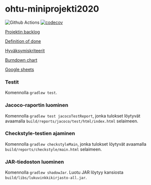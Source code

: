 # ohtu-miniprojekti2020
![Github Actions](https://github.com/lossitomatossi/ohtu-miniprojekti2020/workflows/Java%20CI%20with%20Gradle/badge.svg)
[![codecov](https://codecov.io/gh/lossitomatossi/ohtu-miniprojekti2020/branch/main/graph/badge.svg?token=IDJ0K0GQ94)](https://codecov.io/gh/lossitomatossi/ohtu-miniprojekti2020)

[Projektin backlog](https://github.com/lossitomatossi/ohtu-miniprojekti2020/projects/1)

[Definition of done](documentation/dod.md)

[Hyväksymiskriteerit](https://github.com/lossitomatossi/ohtu-miniprojekti2020/tree/main/src/test/resources/lukuvinkkikirjasto)

[Burndown chart](https://docs.google.com/spreadsheets/d/e/2PACX-1vTmBDwEEIEIljKgVgncTifNyLlCUqedPLnNmPdHPP6vrmpO1Sr8TnvkzvKwMOQGXnKHZeJUL-o2w2K_/pubchart?oid=1130428625&format=image)

[Google sheets](https://docs.google.com/spreadsheets/d/1sGVq349mKmRQ_noFouEtAV1N4oND8W4fjCAEKfueNR4/edit?usp=sharing)

### Testit
Komennolla `gradlew test`.

### Jacoco-raportin luominen
Komennolla `gradlew test jacocoTestReport`, jonka tulokset löytyvät avaamalla `build/reports/jacoco/test/html/index.html` selaimeen.

### Checkstyle-testien ajaminen
Komennolla `gradlew checkstyleMain`, jonka tulokset löytyvät avaamalla `build/reports/checkstyle/main.html` selaimeen.

### JAR-tiedoston luominen
Komennolla `gradlew shadowJar`. Luotu JAR löytyy kansiosta `build/libs/lukuvinkkikirjasto-all.jar`.


